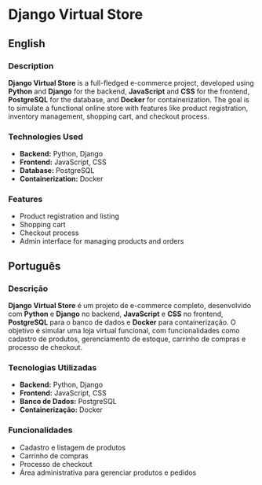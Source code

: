 # Django Virtual Store

## English

### Description
**Django Virtual Store** is a full-fledged e-commerce project, developed using **Python** and **Django** for the backend, **JavaScript** and **CSS** for the frontend, **PostgreSQL** for the database, and **Docker** for containerization. The goal is to simulate a functional online store with features like product registration, inventory management, shopping cart, and checkout process.

### Technologies Used
- **Backend:** Python, Django
- **Frontend:** JavaScript, CSS
- **Database:** PostgreSQL
- **Containerization:** Docker

### Features
- Product registration and listing
- Shopping cart
- Checkout process
- Admin interface for managing products and orders


## Português

### Descrição
**Django Virtual Store** é um projeto de e-commerce completo, desenvolvido com **Python** e **Django** no backend, **JavaScript** e **CSS** no frontend, **PostgreSQL** para o banco de dados e **Docker** para containerização. O objetivo é simular uma loja virtual funcional, com funcionalidades como cadastro de produtos, gerenciamento de estoque, carrinho de compras e processo de checkout.

### Tecnologias Utilizadas
- **Backend:** Python, Django
- **Frontend:** JavaScript, CSS
- **Banco de Dados:** PostgreSQL
- **Containerização:** Docker

### Funcionalidades
- Cadastro e listagem de produtos
- Carrinho de compras
- Processo de checkout
- Área administrativa para gerenciar produtos e pedidos
